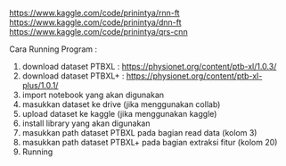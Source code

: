 https://www.kaggle.com/code/prinintya/rnn-ft
https://www.kaggle.com/code/prinintya/dnn-ft
https://www.kaggle.com/code/prinintya/qrs-cnn


Cara Running Program :
1. download dataset PTBXL : https://physionet.org/content/ptb-xl/1.0.3/
2. download dataset PTBXL+ : https://physionet.org/content/ptb-xl-plus/1.0.1/
3. import notebook yang akan digunakan
4. masukkan dataset ke drive (jika menggunakan collab)
5. upload dataset ke kaggle (jika menggunakan kaggle)
6. install library yang akan digunakan
7. masukkan path dataset PTBXL pada bagian read data (kolom 3)
8. masukkan path dataset PTBXL+ pada bagian extraksi fitur (kolom 20)
9. Running
